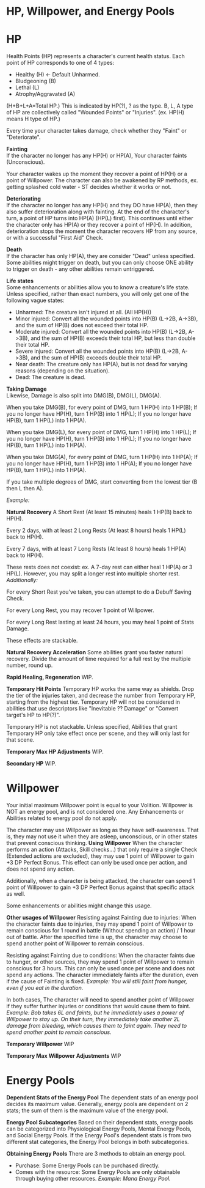 # HP, Willpower, and Energy Pools

# HP 
Health Points (HP) represents a character's current health status. Each point of HP corresponds to one of 4 types: 

- Healthy (H) <- Default Unharmed.
- Bludgeoning (B)
- Lethal (L)
- Atrophy/Aggravated (A)

(H+B+L+A=Total HP.)
This is indicated by HP(?), ? as the type.
B, L, A type of HP are collectively called "Wounded Points" or "Injuries". 
(ex. HP(H) means H type of HP.)

Every time your character takes damage, check whether they "Faint" or "Deteriorate".

**Fainting** <br>
If the character no longer has any HP(H) or HP(A), Your character faints (Unconscious).

Your character wakes up the moment they recover a point of HP(H) or a point of Willpower.
The character can also be awakened by RP methods, ex. getting splashed cold water - ST decides whether it works or not.


**Deteriorating** <br>
If the character no longer has any HP(H) and they DO have HP(A), then they also suffer deterioration along with fainting. At the end of the character's turn, a point of HP turns into HP(A) (HP(L) first). This continues until either the character only has HP(A) or they recover a point of HP(H). In addition, deterioration stops the moment the character recovers HP from any source, or with a successful "First Aid" Check. 

**Death** <br>
If the character has only HP(A), they are consider "Dead" unless specified. Some abilities might trigger on death, but you can only choose ONE ability to trigger on death - any other abilities remain untriggered.

**Life states** <br>
Some enhancements or abilities allow you to know a creature's life state. Unless specified, rather than exact numbers, you will only get one of the following vague states:

- Unharmed: The creature isn't injured at all. (All HP(H))
- Minor injured: Convert all the wounded points into HP(B) (L->2B, A->3B), and the sum of HP(B) does not exceed their total HP.
- Moderate injured: Convert all the wounded points into HP(B) (L->2B, A->3B), and the sum of HP(B) exceeds their total HP, but less than double their total HP.
- Severe injured: Convert all the wounded points into HP(B) (L->2B, A->3B), and the sum of HP(B) exceeds double their total HP.
- Near death: The creature only has HP(A), but is not dead for varying reasons (depending on the situation).
- Dead: The creature is dead.

**Taking Damage** <br>
Likewise, Damage is also split into DMG(B), DMG(L), DMG(A).


When you take DMG(B), for every point of DMG, turn 1 HP(H) into 1 HP(B); If you no longer have HP(H), turn 1 HP(B) into 1 HP(L); If you no longer have HP(B), turn 1 HP(L) into 1 HP(A).

When you take DMG(L), for every point of DMG, turn 1 HP(H) into 1 HP(L); If you no longer have HP(H), turn 1 HP(B) into 1 HP(L); If you no longer have HP(B), turn 1 HP(L) into 1 HP(A).

When you take DMG(A), for every point of DMG, turn 1 HP(H) into 1 HP(A); If you no longer have HP(H), turn 1 HP(B) into 1 HP(A); If you no longer have HP(B), turn 1 HP(L) into 1 HP(A).

If you take multiple degrees of DMG, start converting from the lowest tier (B then L then A).

*Example:*

**Natural Recovery**
A Short Rest (At least 15 minutes) heals 1 HP(B) back to HP(H).

Every 2 days, with at least 2 Long Rests (At least 8 hours) heals 1 HP(L) back to HP(H).

Every 7 days, with at least 7 Long Rests (At least 8 hours) heals 1 HP(A) back to HP(H).

These rests does not coexist: ex. A 7-day rest can either heal 1 HP(A) or 3 HP(L).
However, you may split a longer rest into multiple shorter rest.
_Additionally:_

For every Short Rest you've taken, you can attempt to do a Debuff Saving Check.

For every Long Rest, you may recover 1 point of Willpower.

For every Long Rest lasting at least 24 hours, you may heal 1 point of Stats Damage.

These effects are stackable.

**Natural Recovery Acceleration**
Some abilities grant you faster natural recovery. Divide the amount of time required for a full rest by the multiple number, round up. 

**Rapid Healing, Regeneration**
WIP.

**Temporary Hit Points**
Temporary HP works the same way as shields. Drop the tier of the injuries taken, and decrease the number from Temporary HP, starting from the highest tier.
Temporary HP will not be considered in abilities that use descriptors like "Inevitable ?? Damage" or "Convert target's HP to HP(?)".

Temporary HP is not stackable. Unless specified, Abilities that grant Temporary HP only take effect once per scene, and they will only last for that scene.

**Temporary Max HP Adjustments**
WIP.


**Secondary HP**
WIP.

# Willpower

Your initial maximum Willpower point is equal to your Volition. Willpower is NOT an energy pool, and is not considered one. Any Enhancements or Abilities related to energy pool do not apply.

The character may use Willpower as long as they have self-awareness. That is, they may not use it when they are asleep, unconscious, or in other states that prevent conscious thinking.
**Using Willpower**
When the character performs an action (Attacks, Skill checks...) that only require a single Check (Extended actions are excluded), they may use 1 point of Willpower to gain +3 DP Perfect Bonus. This effect can only be used once per action, and does not spend any action.

Additionally, when a character is being attacked, the character can spend 1 point of Willpower to gain +3 DP Perfect Bonus against that specific attack as well.

Some enhancements or abilities might change this usage.

**Other usages of Willpower**
Resisting against Fainting due to injuries:
When the character faints due to injuries, they may spend 1 point of Willpower to remain conscious for 1 round in battle (Without spending an action) / 1 hour out of battle. After the specified time is up, the character may choose to spend another point of Willpower to remain conscious.

Resisting against Fainting due to conditions:
When the character faints due to hunger, or other sources, they may spend 1 point of Willpower to remain conscious for 3 hours. This can only be used once per scene and does not spend any actions. The character immediately faints after the duration, even if the cause of Fainting is fixed.
*Example: You will still faint from hunger, even if you eat in the duration.*

In both cases, The character will need to spend another point of Willpower if they suffer further injuries or conditions that would cause them to faint.
*Example: Bob takes 6L and faints, but he immediately uses a power of Willpower to stay up. On their turn, they immediately take another 2L damage from bleeding, which causes them to faint again. They need to spend another point to remain conscious.*

**Temporary Willpower**
WIP

**Temporary Max Willpower Adjustments**
WIP

# Energy Pools

**Dependent Stats of the Energy Pool**
The dependent stats of an energy pool decides its maximum value. Generally, energy pools are dependent on 2 stats; the sum of them is the maximum value of the energy pool.

**Energy Pool Subcategories**
Based on their dependent stats, energy pools can be categorized into Physiological Energy Pools, Mental Energy Pools, and Social Energy Pools. If the Energy Pool's dependent stats is from two different stat categories, the Energy Pool belongs in both subcategories.

**Obtaining Energy Pools**
There are 3 methods to obtain an energy pool.
- Purchase: Some Energy Pools can be purchased directly.
- Comes with the resource: Some Energy Pools are only obtainable through buying other resources.
*Example: Mana Energy Pool.*

